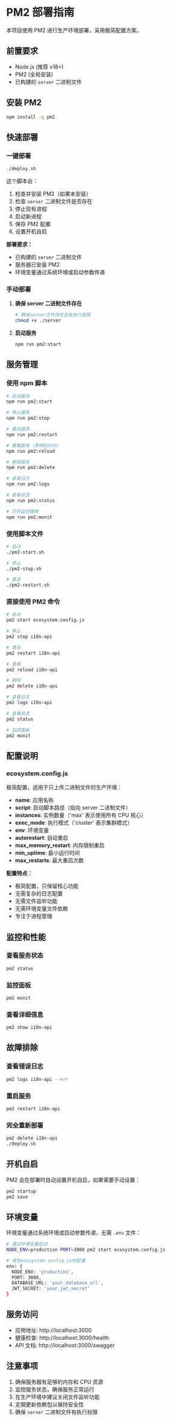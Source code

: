# PM2 部署指南

本项目使用 PM2 进行生产环境部署，采用极简配置方案。

## 前置要求

- Node.js (推荐 v18+)
- PM2 (全局安装)
- 已构建的 `server` 二进制文件

## 安装 PM2

```bash
npm install -g pm2
```

## 快速部署

### 一键部署

```bash
./deploy.sh
```

这个脚本会：

1. 检查并安装 PM2（如果未安装）
2. 检查 `server` 二进制文件是否存在
3. 停止现有进程
4. 启动新进程
5. 保存 PM2 配置
6. 设置开机自启

**部署要求：**

- 已构建的 `server` 二进制文件
- 服务器已安装 PM2
- 环境变量通过系统环境或启动参数传递

### 手动部署

1. **确保 server 二进制文件存在**

   ```bash
   # 确保server文件存在且有执行权限
   chmod +x ./server
   ```

2. **启动服务**
   ```bash
   npm run pm2:start
   ```

## 服务管理

### 使用 npm 脚本

```bash
# 启动服务
npm run pm2:start

# 停止服务
npm run pm2:stop

# 重启服务
npm run pm2:restart

# 重载服务（零停机时间）
npm run pm2:reload

# 删除服务
npm run pm2:delete

# 查看日志
npm run pm2:logs

# 查看状态
npm run pm2:status

# 打开监控面板
npm run pm2:monit
```

### 使用脚本文件

```bash
# 启动
./pm2-start.sh

# 停止
./pm2-stop.sh

# 重启
./pm2-restart.sh
```

### 直接使用 PM2 命令

```bash
# 启动
pm2 start ecosystem.config.js

# 停止
pm2 stop i18n-api

# 重启
pm2 restart i18n-api

# 重载
pm2 reload i18n-api

# 删除
pm2 delete i18n-api

# 查看日志
pm2 logs i18n-api

# 查看状态
pm2 status

# 监控面板
pm2 monit
```

## 配置说明

### ecosystem.config.js

极简配置，适用于只上传二进制文件的生产环境：

- **name**: 应用名称
- **script**: 启动脚本路径（指向 server 二进制文件）
- **instances**: 实例数量（'max' 表示使用所有 CPU 核心）
- **exec_mode**: 执行模式（'cluster' 表示集群模式）
- **env**: 环境变量
- **autorestart**: 自动重启
- **max_memory_restart**: 内存限制重启
- **min_uptime**: 最小运行时间
- **max_restarts**: 最大重启次数

**配置特点：**

- 极简配置，只保留核心功能
- 无需复杂的日志配置
- 无需文件监听功能
- 无需环境变量文件依赖
- 专注于进程管理

## 监控和性能

### 查看服务状态

```bash
pm2 status
```

### 监控面板

```bash
pm2 monit
```

### 查看详细信息

```bash
pm2 show i18n-api
```

## 故障排除

### 查看错误日志

```bash
pm2 logs i18n-api --err
```

### 重启服务

```bash
pm2 restart i18n-api
```

### 完全重新部署

```bash
pm2 delete i18n-api
./deploy.sh
```

## 开机自启

PM2 会在部署时自动设置开机自启，如果需要手动设置：

```bash
pm2 startup
pm2 save
```

## 环境变量

环境变量通过系统环境或启动参数传递，无需 `.env` 文件：

```bash
# 通过环境变量启动
NODE_ENV=production PORT=3000 pm2 start ecosystem.config.js

# 或在ecosystem.config.js中配置
env: {
  NODE_ENV: 'production',
  PORT: 3000,
  DATABASE_URL: 'your_database_url',
  JWT_SECRET: 'your_jwt_secret'
}
```

## 服务访问

- 应用地址: http://localhost:3000
- 健康检查: http://localhost:3000/health
- API 文档: http://localhost:3000/swagger

## 注意事项

1. 确保服务器有足够的内存和 CPU 资源
2. 监控服务状态，确保服务正常运行
3. 在生产环境中建议关闭文件监听功能
4. 定期更新依赖包以保持安全性
5. 确保 `server` 二进制文件有执行权限
